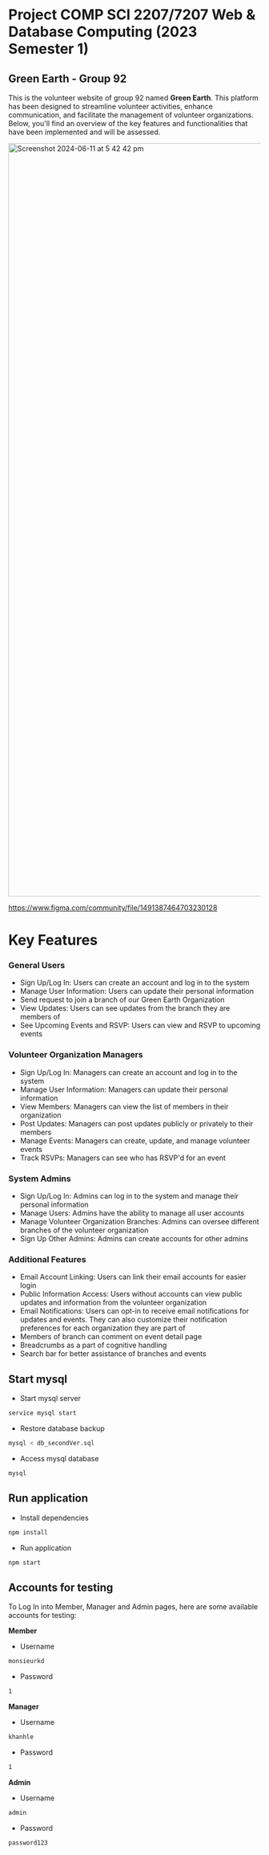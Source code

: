 # Project COMP SCI 2207/7207 Web & Database Computing (2023 Semester 1)
## Green Earth - Group 92
This is the volunteer website of group 92 named **Green Earth**. This platform has been designed to streamline volunteer activities, enhance communication, and facilitate the management of volunteer organizations. Below, you'll find an overview of the key features and functionalities that have been implemented and will be assessed.

<img width="1500" alt="Screenshot 2024-06-11 at 5 42 42 pm" src="https://github.com/UAdelaide/24S1_WDC_UG_Group_92/assets/140358233/71263da1-2420-4a29-9a4e-b4730dda3875">

https://www.figma.com/community/file/1491387464703230128
# Key Features
### General Users
- Sign Up/Log In: Users can create an account and log in to the system
- Manage User Information: Users can update their personal information
- Send request to join a branch of our Green Earth Organization
- View Updates: Users can see updates from the branch they are members of
- See Upcoming Events and RSVP: Users can view and RSVP to upcoming events

### Volunteer Organization Managers
- Sign Up/Log In: Managers can create an account and log in to the system
- Manage User Information: Managers can update their personal information
- View Members: Managers can view the list of members in their organization
- Post Updates: Managers can post updates publicly or privately to their members
- Manage Events: Managers can create, update, and manage volunteer events
- Track RSVPs: Managers can see who has RSVP'd for an event

### System Admins
- Sign Up/Log In: Admins can log in to the system and manage their personal information
- Manage Users: Admins have the ability to manage all user accounts
- Manage Volunteer Organization Branches: Admins can oversee different branches of the volunteer organization
- Sign Up Other Admins: Admins can create accounts for other admins

### Additional Features
- Email Account Linking: Users can link their email accounts for easier login
- Public Information Access: Users without accounts can view public updates and information from the volunteer organization
- Email Notifications: Users can opt-in to receive email notifications for updates and events. They can also customize their notification preferences for each organization they are part of
- Members of branch can comment on event detail page
- Breadcrumbs as a part of cognitive handling
- Search bar for better assistance of branches and events

## Start mysql
- Start mysql server
```bash
service mysql start
```

- Restore database backup
```bash
mysql < db_secondVer.sql
```

- Access mysql database
```bash
mysql
```

## Run application
- Install dependencies
```bash
npm install
```
- Run application
```bash
npm start
```
## Accounts for testing
To Log In into Member, Manager and Admin pages, here are some available accounts for testing:

**Member**
- Username
```bash
monsieurkd
```
- Password
```bash
1
```

**Manager**
- Username
```bash
khanhle
```
- Password
```bash
1
```

**Admin**
- Username
```bash
admin
```
- Password
```bash
password123
```

